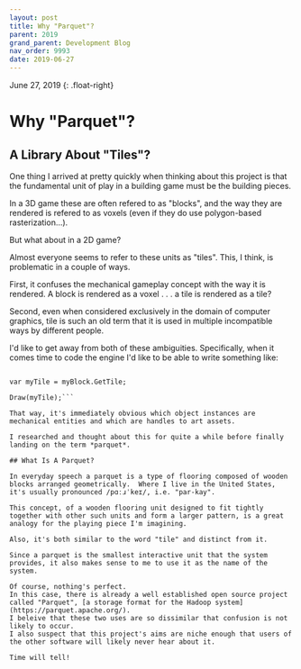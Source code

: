 ```yaml
---
layout: post
title: Why "Parquet"?
parent: 2019
grand_parent: Development Blog
nav_order: 9993
date: 2019-06-27
---
```

June 27, 2019
{: .float-right}

# Why "Parquet"?

## A Library About "Tiles"?

One thing I arrived at pretty quickly when thinking about this project is that the fundamental unit of play in a building game must be the building pieces.

In a 3D game these are often refered to as "blocks", and the way they are rendered is refered to as voxels (even if they do use polygon-based rasterization...).

But what about in a 2D game?

Almost everyone seems to refer to these units as "tiles".  This, I think, is problematic in a couple of ways.

First, it confuses the mechanical gameplay concept with the way it is rendered.  A block is rendered as a voxel . . . a tile is rendered as a tile?

Second, even when considered exclusively in the domain of computer graphics, tile is such an old term that it is used in multiple incompatible ways by different people.

I'd like to get away from both of these ambiguities.
Specifically, when it comes time to code the engine I'd like to be able to write something like:

```var myBlock = WorldArray[col, row];

var myTile = myBlock.GetTile;

Draw(myTile);```

That way, it's immediately obvious which object instances are mechanical entities and which are handles to art assets.

I researched and thought about this for quite a while before finally landing on the term *parquet*.

## What Is A Parquet?

In everyday speech a parquet is a type of flooring composed of wooden blocks arranged geometrically.  Where I live in the United States, it's usually pronounced /pɑːɹˈkeɪ/, i.e. "par-kay".

This concept, of a wooden flooring unit designed to fit tightly together with other such units and form a larger pattern, is a great analogy for the playing piece I'm imagining.

Also, it's both similar to the word "tile" and distinct from it.

Since a parquet is the smallest interactive unit that the system provides, it also makes sense to me to use it as the name of the system.

Of course, nothing's perfect.
In this case, there is already a well established open source project called "Parquet", [a storage format for the Hadoop system](https://parquet.apache.org/).
I beleive that these two uses are so dissimilar that confusion is not likely to occur.
I also suspect that this project's aims are niche enough that users of the other software will likely never hear about it.

Time will tell!
